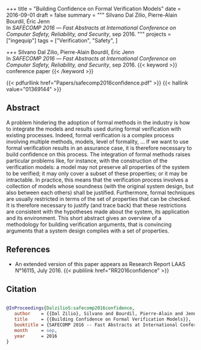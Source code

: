 +++
title = "Building Confidence on Formal Verification Models"
date = 2016-09-01
draft = false
summary = """
Silvano Dal Zilio, Pierre-Alain Bourdil, Éric Jenn <br />
In _SAFECOMP 2016_ — _Fast Abstracts at International Conference on Computer Safety, Reliability, and Security_, sep 2016.
"""
projects = ["ingequip"]
tags = ["Verification", "Safety", ]

+++
Silvano Dal Zilio, Pierre-Alain Bourdil, Éric Jenn <br />
In _SAFECOMP 2016_ — _Fast Abstracts at International Conference on Computer Safety, Reliability, and Security_, sep 2016.
{{< keyword >}} conference paper {{< /keyword >}}


{{< pdfurllink href="Papers/safecomp2016confidence.pdf" >}}
{{< hallink value="01369144" >}}

## Abstract
A problem hindering the adoption of formal methods in the industry is how to integrate the
        models and results used during formal verification with existing processes. Indeed, formal
        verification is a complex process involving multiple methods, models, level of formality,
        ... If we want to use formal verification results in an assurance case, it is therefore
        necessary to build confidence on this process. The integration of formal methods raises
        particular problems like, for instance, with the construction of the verification models: a
        model may not preserve all properties of the system to be verified; it may only cover a
        subset of these properties; or it may be intractable. In practice, this means that the
        verification process involves a collection of models whose soundness (with the original
        system design, but also between each others) shall be justified. Furthermore, formal
        techniques are usually restricted in terms of the set of properties that can be checked. It
        is therefore necessary to justify (and trace back) that these restrictions are consistent
        with the hypotheses made about the system, its application and its environment. This short
        abstract gives an overview of a methodology for building verification arguments, that is
        convincing arguments that a system design complies with a set of properties. 


## References
 * An extended version of this paper appears as
      Research Report LAAS N°16115, July 2016.
{{< publilink href="RR2016confidence" >}}




## Citation

```bibtex

@InProceedings{DalzilioS:safecomp2016confidence,
   author    = {{Dal Zilio}, Silvano and Bourdil, Pierre-Alain and Jenn, Éric},
   title     = {{Building Confidence on Formal Verification Models}},
   booktitle = {SAFECOMP 2016 -- Fast Abstracts at International Conference on Computer Safety, Reliability, and Security},
   month     = sep, 
   year      = 2016
}

````
